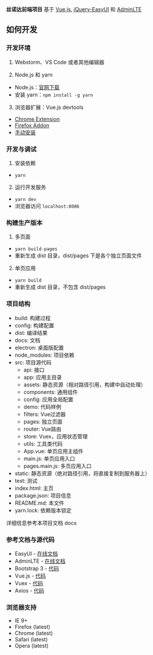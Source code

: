 **丝诺达前端项目** 基于 [Vue.js](https://vuejs.org), [jQuery-EasyUI](https://www.jeasyui.com/) 和 [AdminLTE](https://almsaeedstudio.com)


如何开发
------------

### 开发环境

1. Webstorm、VS Code 或者其他编辑器

2. Node.js 和 yarn
  - Node.js：[官网下载](https://nodejs.org/)
  - 安装 yarn：`npm install -g yarn`

3. 浏览器扩展：Vue.js devtools
  - [Chrome Extension](https://chrome.google.com/webstore/detail/vuejs-devtools/nhdogjmejiglipccpnnnanhbledajbpd)
  - [Firefox Addon](https://addons.mozilla.org/en-US/firefox/addon/vue-js-devtools/)
  - [手动安装](https://github.com/vuejs/vue-devtools)

### 开发与调试

1. 安装依赖
  - `yarn`

2. 运行开发服务
  - `yarn dev`
  - 浏览器访问 `localhost:8086`

### 构建生产版本

1. 多页面
  - `yarn build-pages`
  - 重新生成 dist 目录，dist/pages 下是各个独立页面文件

2. 单页应用
  - `yarn build`
  - 重新生成 dist 目录，不包含 dist/pages

### 项目结构

- build: 构建过程
- config: 构建配置
- dist: 编译结果
- docs: 文档
- electron: 桌面版配置
- node_modules: 项目依赖
- src: 项目源代码
  - api: 接口
  - app: 应用主目录
  - assets: 静态资源（相对路径引用，构建中自动处理）
  - components: 通用组件
  - config: 应用全局配置
  - demo: 代码样例
  - filters: Vue过滤器
  - pages: 独立页面
  - router: Vue路由
  - store: Vuex，应用状态管理
  - utils: 工具类代码
  - App.vue: 单页应用主组件
  - main.js: 单页应用入口
  - pages.main.js: 多页应用入口
- static: 静态资源（绝对路径引用，将直接复制到服务器上）
- test: 测试
- index.html: 主页
- package.json: 项目信息
- README.md: 本文件
- yarn.lock: 依赖版本锁定

详细信息参考本项目文档 docs

### 参考文档与源代码

- EasyUI - [在线文档](https://www.jeasyui.com/)
- AdminLTE - [在线文档](https://almsaeedstudio.com/themes/AdminLTE/documentation/index.html)
- Bootstrap 3 - [代码](https://github.com/twbs/bootstrap)
- Vue.js - [代码](https://github.com/vuejs/vue)
- Vuex - [代码](https://github.com/vuejs/vuex)
- Axios - [代码](https://github.com/mzabriskie/axios)

### 浏览器支持
- IE 9+
- Firefox (latest)
- Chrome (latest)
- Safari (latest)
- Opera (latest)
